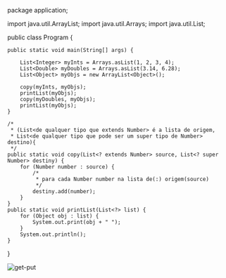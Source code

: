 package application;

import java.util.ArrayList;
import java.util.Arrays;
import java.util.List;

public class Program {

	public static void main(String[] args) {

		List<Integer> myInts = Arrays.asList(1, 2, 3, 4);
		List<Double> myDoubles = Arrays.asList(3.14, 6.28);
		List<Object> myObjs = new ArrayList<Object>();

		copy(myInts, myObjs);
		printList(myObjs);
		copy(myDoubles, myObjs);
		printList(myObjs);
	}

	/*
	 * (List<de qualquer tipo que extends Number> é a lista de origem,
	 * List<de qualquer tipo que pode ser um super tipo de Number> destino){
	 */
	public static void copy(List<? extends Number> source, List<? super Number> destiny) {
		for (Number number : source) {
			/*
			 * para cada Number number na lista de(:) origem(source)
			 */
			destiny.add(number);
		}
	}
	public static void printList(List<?> list) {
		for (Object obj : list) {
			System.out.print(obj + " ");
		}
		System.out.println();
	}
}

![get-put](https://user-images.githubusercontent.com/61166475/154862247-d73d3457-be6b-4ec7-99df-a066363d99d4.png)
